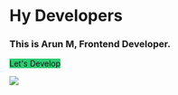 # Hy Developers
### This is Arun M, Frontend Developer. 
<span style="background-color: #2ecc71;">Let's Develop</span>

<div style="margin: auto;"><img src="https://media.giphy.com/media/f3iwJFOVOwuy7K6FFw/giphy.gif" /></div>
